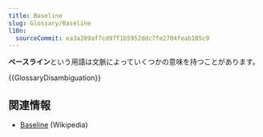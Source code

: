 ```yaml
---
title: Baseline
slug: Glossary/Baseline
l10n:
  sourceCommit: ea3a289af7cd97f1b5952ddc7fe2704feab105c9
---
```


**ベースライン**という用語は文脈によっていくつかの意味を持つことがあります。

{{GlossaryDisambiguation}}

## 関連情報

- [Baseline](https://en.wikipedia.org/wiki/Baseline) (Wikipedia)
